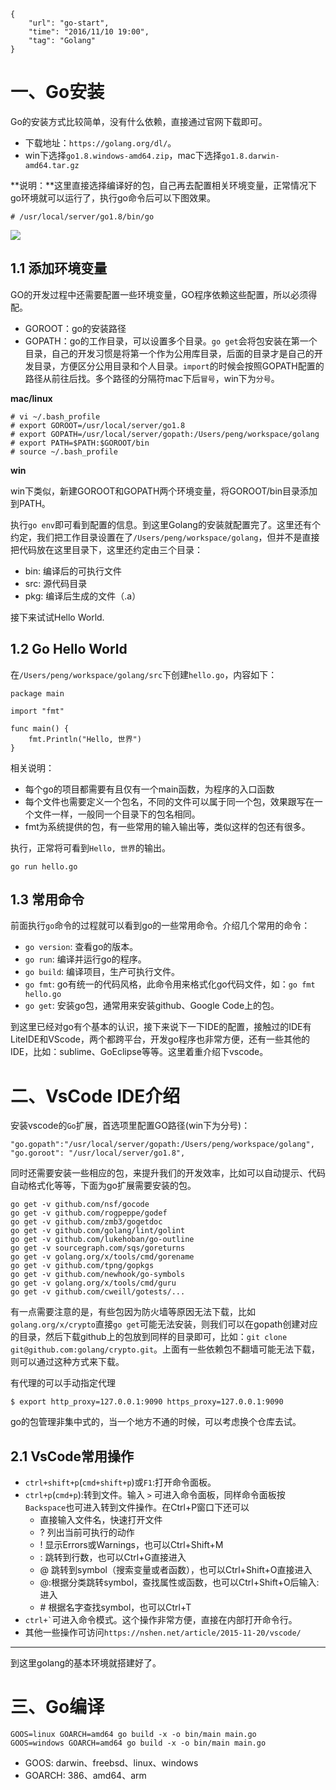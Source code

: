 ```
{
    "url": "go-start",
    "time": "2016/11/10 19:00",
    "tag": "Golang"
}
```

# 一、Go安装
Go的安装方式比较简单，没有什么依赖，直接通过官网下载即可。

- 下载地址：`https://golang.org/dl/`。
- win下选择`go1.8.windows-amd64.zip`，mac下选择`go1.8.darwin-amd64.tar.gz`

**说明：**这里直接选择编译好的包，自己再去配置相关环境变量，正常情况下go环境就可以运行了，执行go命令后可以下图效果。

```
# /usr/local/server/go1.8/bin/go
```

![](../../static/uploads/golang-start.png)


## 1.1 添加环境变量
GO的开发过程中还需要配置一些环境变量，GO程序依赖这些配置，所以必须得配。

- GOROOT：go的安装路径
- GOPATH：go的工作目录，可以设置多个目录。`go get`会将包安装在第一个目录，自己的开发习惯是将第一个作为公用库目录，后面的目录才是自己的开发目录，方便区分公用目录和个人目录。`import`的时候会按照GOPATH配置的路径从前往后找。多个路径的分隔符mac下后`冒号`，win下为`分号`。

**mac/linux**

```
# vi ~/.bash_profile
# export GOROOT=/usr/local/server/go1.8
# export GOPATH=/usr/local/server/gopath:/Users/peng/workspace/golang
# export PATH=$PATH:$GOROOT/bin
# source ~/.bash_profile
```

**win**

win下类似，新建GOROOT和GOPATH两个环境变量，将GOROOT/bin目录添加到PATH。

执行`go env`即可看到配置的信息。到这里Golang的安装就配置完了。这里还有个约定，我们把工作目录设置在了`/Users/peng/workspace/golang`，但并不是直接把代码放在这里目录下，这里还约定由三个目录：

- bin: 编译后的可执行文件
- src: 源代码目录
- pkg: 编译后生成的文件（.a）

接下来试试Hello World.

## 1.2 Go Hello World

在`/Users/peng/workspace/golang/src`下创建`hello.go`，内容如下：

```
package main

import "fmt"

func main() {
    fmt.Println("Hello, 世界")
}
```

相关说明：

- 每个go的项目都需要有且仅有一个main函数，为程序的入口函数
- 每个文件也需要定义一个包名，不同的文件可以属于同一个包，效果跟写在一个文件一样，一般同一个目录下的包名相同。
- fmt为系统提供的包，有一些常用的输入输出等，类似这样的包还有很多。

执行，正常将可看到`Hello, 世界`的输出。

``
go run hello.go
``

## 1.3 常用命令
前面执行`go`命令的过程就可以看到go的一些常用命令。介绍几个常用的命令：

- `go version`: 查看go的版本。
- `go run`: 编译并运行go的程序。
- `go build`: 编译项目，生产可执行文件。
- `go fmt`: go有统一的代码风格，此命令用来格式化go代码文件，如：`go fmt hello.go`
- `go get`: 安装go包，通常用来安装github、Google Code上的包。

到这里已经对go有个基本的认识，接下来说下一下IDE的配置，接触过的IDE有LiteIDE和VScode，两个都跨平台，开发go程序也非常方便，还有一些其他的IDE，比如：sublime、GoEclipse等等。这里着重介绍下vscode。

# 二、VsCode IDE介绍
安装vscode的`Go`扩展，首选项里配置GO路径(win下为分号)：

```
"go.gopath":"/usr/local/server/gopath:/Users/peng/workspace/golang",
"go.goroot": "/usr/local/server/go1.8",
```

同时还需要安装一些相应的包，来提升我们的开发效率，比如可以自动提示、代码自动格式化等等，下面为go扩展需要安装的包。

```
go get -v github.com/nsf/gocode
go get -v github.com/rogpeppe/godef
go get -v github.com/zmb3/gogetdoc
go get -v github.com/golang/lint/golint
go get -v github.com/lukehoban/go-outline
go get -v sourcegraph.com/sqs/goreturns
go get -v golang.org/x/tools/cmd/gorename
go get -v github.com/tpng/gopkgs
go get -v github.com/newhook/go-symbols
go get -v golang.org/x/tools/cmd/guru
go get -v github.com/cweill/gotests/...
```

有一点需要注意的是，有些包因为防火墙等原因无法下载，比如`golang.org/x/crypto`直接`go get`可能无法安装，则我们可以在gopath创建对应的目录，然后下载github上的包放到同样的目录即可，比如：`git clone git@github.com:golang/crypto.git`。上面有一些依赖包不翻墙可能无法下载， 则可以通过这种方式来下载。

有代理的可以手动指定代理

```
$ export http_proxy=127.0.0.1:9090 https_proxy=127.0.0.1:9090
```

go的包管理非集中式的，当一个地方不通的时候，可以考虑换个仓库去试。

## 2.1 VsCode常用操作

- `ctrl+shift+p`(`cmd+shift+p`)或`F1`:打开命令面板。
- `ctrl+p`(`cmd+p`):转到文件。输入 `>` 可进入命令面板，同样命令面板按`Backspace`也可进入转到文件操作。在Ctrl+P窗口下还可以
	- 直接输入文件名，快速打开文件
	- ? 列出当前可执行的动作
	- ! 显示Errors或Warnings，也可以Ctrl+Shift+M
	- : 跳转到行数，也可以Ctrl+G直接进入
	- @ 跳转到symbol（搜索变量或者函数），也可以Ctrl+Shift+O直接进入
	- @:根据分类跳转symbol，查找属性或函数，也可以Ctrl+Shift+O后输入:进入
	- \# 根据名字查找symbol，也可以Ctrl+T 
- `` ctrl+` ``可进入命令模式。这个操作非常方便，直接在内部打开命令行。
- 其他一些操作可访问`https://nshen.net/article/2015-11-20/vscode/`

- - - - - - 
到这里golang的基本环境就搭建好了。

# 三、Go编译

```
GOOS=linux GOARCH=amd64 go build -x -o bin/main main.go
GOOS=windows GOARCH=amd64 go build -x -o bin/main main.go
```

- GOOS: darwin、freebsd、linux、windows
- GOARCH: 386、amd64、arm